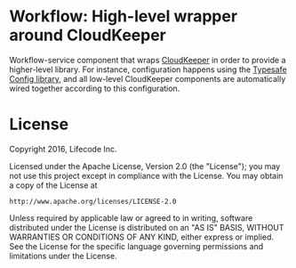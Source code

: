 # Workflow: High-level wrapper around CloudKeeper

Workflow-service component that wraps [CloudKeeper](https://github.com/lifecodehealth/cloudkeeper) in order to provide a
higher-level library. For instance, configuration happens using the
[Typesafe Config library](https://github.com/typesafehub/config), and all low-level CloudKeeper components are
automatically wired together according to this configuration.

# License

Copyright 2016, Lifecode Inc.

Licensed under the Apache License, Version 2.0 (the "License");
you may not use this project except in compliance with the License.
You may obtain a copy of the License at

    http://www.apache.org/licenses/LICENSE-2.0

Unless required by applicable law or agreed to in writing, software
distributed under the License is distributed on an "AS IS" BASIS,
WITHOUT WARRANTIES OR CONDITIONS OF ANY KIND, either express or implied.
See the License for the specific language governing permissions and
limitations under the License.
